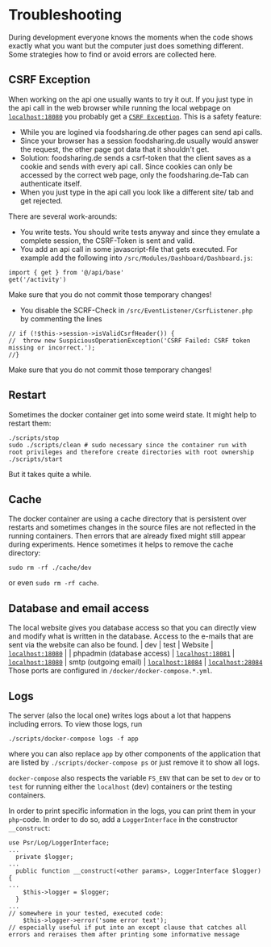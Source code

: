 # Troubleshooting

During development everyone knows the moments when the code shows exactly what you want but the computer just does something different.
Some strategies how to find or avoid errors are collected here.

## CSRF Exception

When working on the api one usually wants to try it out.
If you just type in the api call in the web browser while running the local webpage on [`localhost:18080`](setting-things-up.md) you probably get a [`CSRF Exception`](https://de.wikipedia.org/wiki/Cross-Site-Request-Forgery).
This is a safety feature:
- While you are logined via foodsharing.de other pages can send api calls.
- Since your browser has a session foodsharing.de usually would answer the request, the other page got data that it shouldn't get.
- Solution: foodsharing.de sends a csrf-token that the client saves as a cookie and sends with every api call. Since cookies can only be accessed by the correct web page, only the foodsharing.de-Tab can authenticate itself.
- When you just type in the api call you look like a different site/ tab and get rejected.

There are several work-arounds:
- You write tests. You should write tests anyway and since they emulate a complete session, the CSRF-Token is sent and valid.
- You add an api call in some javascript-file that gets executed. For example add the following into `/src/Modules/Dashboard/Dashboard.js`:
```
import { get } from '@/api/base'
get('/activity')
```
Make sure that you do not commit those temporary changes!
- You disable the SCRF-Check in `/src/EventListener/CsrfListener.php` by commenting the lines
```
// if (!$this->session->isValidCsrfHeader()) {
//  throw new SuspiciousOperationException('CSRF Failed: CSRF token missing or incorrect.');
//}
```
Make sure that you do not commit those temporary changes!

## Restart

Sometimes the docker container get into some weird state. It might help to restart them:
```
./scripts/stop
sudo ./scripts/clean # sudo necessary since the container run with root privileges and therefore create directories with root ownership
./scripts/start
```
But it takes quite a while.

## Cache

The docker container are using a cache directory that is persistent over restarts and sometimes changes in the source files are not reflected in the running containers.
Then errors that are already fixed might still appear during experiments.
Hence sometimes it helps to remove the cache directory:
```
sudo rm -rf ./cache/dev
```
or even `sudo rm -rf cache`.

## Database and email access

The local website gives you database access so that you can directly view and modify what is written in the database.
Access to the e-mails that are sent via the website can also be found.
| dev | test |
Website | [`localhost:18080`](localhost:18080) | |
phpadmin (database access) | [`localhost:18081`](localhost:18081) | [`localhost:18080`](localhost:28081) |
smtp (outgoing email) | [`localhost:18084`](localhost:18084) | [`localhost:28084`](localhost:28084)
Those ports are configured in `/docker/docker-compose.*.yml`.

## Logs

The server (also the local one) writes logs about a lot that happens including errors. To view those logs, run
```
./scripts/docker-compose logs -f app
```
where you can also replace `app` by other components of the application that are listed by `./scripts/docker-compose ps` or just remove it to show all logs.

`docker-compose` also respects the variable `FS_ENV` that can be set to `dev` or to `test` for running either the `localhost` (dev) containers or the testing containers.

In order to print specific information in the logs, you can print them in your `php`-code.
In order to do so, add a `LoggerInterface` in the constructor `__construct`:
```
use Psr/Log/LoggerInterface;
...
  private $logger;
...
  public function __construct(<other params>, LoggerInterface $logger) {
...
    $this->logger = $logger;
  }
...
// somewhere in your tested, executed code:
    $this->logger->error('some error text');
// especially useful if put into an except clause that catches all errors and reraises them after printing some informative message
```
